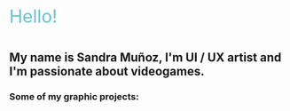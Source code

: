 ---
---
<p style="font-size: 32px; padding-bottom: 2%; color: rgb(104, 195, 206);"> Hello!<p>
<h2>My name is Sandra Muñoz, I'm UI / UX artist and I'm passionate about videogames.</h2>

<h3 style="margin-top= 4%;" > Some of my graphic projects: </h3>
